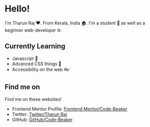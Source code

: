 # Hello!
I'm Tharun Raj ♥. From Kerala, India 🏠. I'm a student 🎒 as well as a beginner web-developer 🌐.

## Currently Learning
- Javascript 💛
- Advanced CSS things 💙
- Accessibility on the web 👓

## Find me on
Find me on these websites!
- Frontend Mentor Profile: [Frontend Mentor/Code-Beaker](https://www.frontendmentor.io/profile/Code-Beaker)
- Twitter: [Twitter/Tharun Raj](https://twitter.com/iamtharunraj)
- GitHub: [GitHub/Code-Beaker](https://github.com/Code-Beaker)

